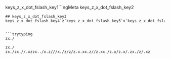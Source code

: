 keys_z_x_dot_fslash_key1```ngMeta
keys_z_x_dot_fslash_key2
```
## keys_z_x_dot_fslash_key3
keys_z_x_dot_fslash_key4`z`keys_z_x_dot_fslash_key5`x`keys_z_x_dot_fslash_key6`.`keys_z_x_dot_fslash_key7`/`keys_z_x_dot_fslash_key8`z`keys_z_x_dot_fslash_key9`x`keys_z_x_dot_fslash_key10`/`keys_z_x_dot_fslash_key11


```trytyping
zx./
```
```practicetyping
zx./
zx./zx.//.xzzx../x.z///x./z/z/z.x.xx.z//z.xx./z.x/z.x/.zx./z/.xz
```
